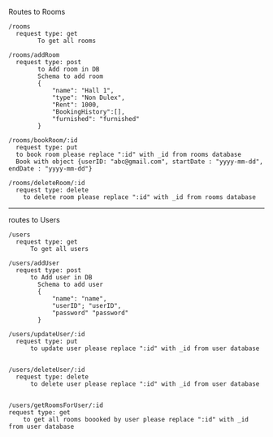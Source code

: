 Routes to Rooms

    /rooms
      request type: get
			To get all rooms
	
    /rooms/addRoom
      request type: post
			to Add room in DB
			Schema to add room 
			{
                "name": "Hall 1",
                "type": "Non Dulex",
                "Rent": 1000,
                "BookingHistory":[],
                "furnished": "furnished"
			}

    /rooms/bookRoom/:id
      request type: put
      to book room please replace ":id" with _id from rooms database
      Book with object {userID: "abc@gmail.com", startDate : "yyyy-mm-dd", endDate : "yyyy-mm-dd"}
      
    /rooms/deleteRoom/:id
      request type: delete
    	to delete room please replace ":id" with _id from rooms database
-------------------------------------------------------------------------

routes to Users

    /users
      request type: get
		  To get all users
		
    /users/addUser
      request type: post
		  to Add user in DB
			Schema to add user 
			{
                "name": "name",
                "userID"; "userID",
                "password" "password"
			}
	
    /users/updateUser/:id
      request type: put
		  to update user please replace ":id" with _id from user database
		
	
    /users/deleteUser/:id
      request type: delete
		  to delete user please replace ":id" with _id from user database
	
	
	/users/getRoomsForUser/:id
    request type: get
		to get all rooms boooked by user please replace ":id" with _id from user database